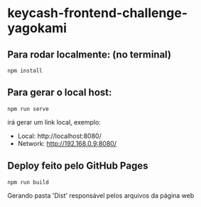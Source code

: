 # keycash-frontend-challenge-yagokami

## Para rodar localmente: (no terminal)
```
npm install
````
## Para gerar o local host: 
```
npm run serve
```
irá gerar um link local, exemplo:
  
  - Local:   http://localhost:8080/
  - Network: http://192.168.0.9:8080/

## Deploy feito pelo GitHub Pages
```
npm run build
````
Gerando pasta 'Dist' responsável pelos arquivos da página web

 
